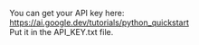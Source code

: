 You can get your API key here: https://ai.google.dev/tutorials/python_quickstart
<br>
Put it in the API_KEY.txt file.
